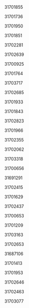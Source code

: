 31701855

31701736

31701950

31701851

31702281

31702639

31700925

31701764

31703717

31702685

31701933

31701843

31702823

31701966

31702355

31702062

31703318

31700656

31691291

31702415

31701629

31702437

31700653

31701209

31703163

31702653

31687106

31701413

31701953

31702646

31702463

31703077

